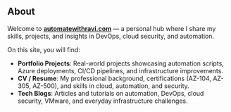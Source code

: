 ## About
Welcome to **[automatewithravi.com](https://automatewithravi.com)** — a personal hub where I share my skills, projects, and insights in DevOps, cloud security, and automation.  

On this site, you will find:  

- **Portfolio Projects**: Real-world projects showcasing automation scripts, Azure deployments, CI/CD pipelines, and infrastructure improvements.  
- **CV / Resume**: My professional background, certifications (AZ-104, AZ-305, AZ-500), and skills in cloud, automation, and security.  
- **Tech Blogs**: Articles and tutorials on automation, DevOps, cloud security, VMware, and everyday infrastructure challenges.  

